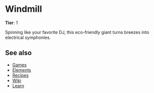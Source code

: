 # Windmill

**Tier**: 1

Spinning like your favorite DJ, this eco-friendly giant turns breezes into electrical symphonies.

## See also

* [Games](/wiki/games)
* [Elements](/wiki/elements)
* [Recipes](/wiki/recipes)
* [Wiki](/wiki/index)
* [Learn](/learn/index)
